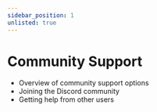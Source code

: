 ```yaml
---
sidebar_position: 1
unlisted: true
---
```


# Community Support

- Overview of community support options
- Joining the Discord community
- Getting help from other users
